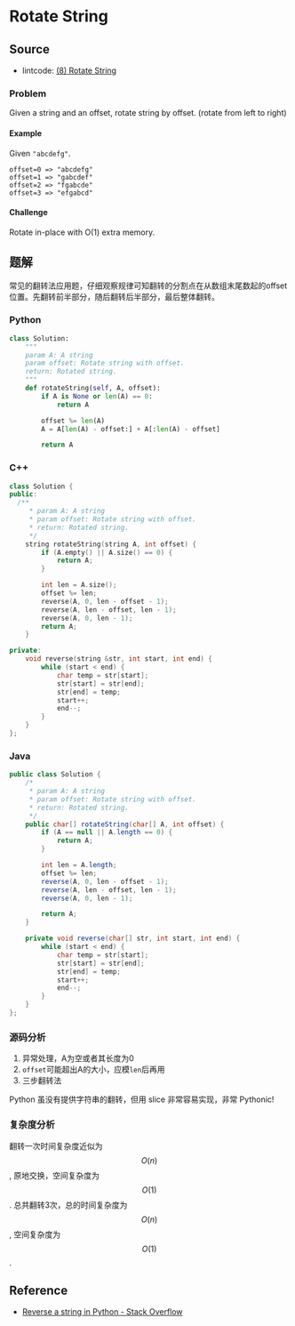 # Rotate String

## Source

- lintcode: [(8) Rotate String](http://www.lintcode.com/en/problem/rotate-string/)

### Problem

Given a string and an offset, rotate string by offset. (rotate from left to
right)

#### Example

Given `"abcdefg"`.



    offset=0 => "abcdefg"
    offset=1 => "gabcdef"
    offset=2 => "fgabcde"
    offset=3 => "efgabcd"


#### Challenge

Rotate in-place with O(1) extra memory.

## 题解

常见的翻转法应用题，仔细观察规律可知翻转的分割点在从数组末尾数起的offset位置。先翻转前半部分，随后翻转后半部分，最后整体翻转。

### Python

```python
class Solution:
    """
    param A: A string
    param offset: Rotate string with offset.
    return: Rotated string.
    """
    def rotateString(self, A, offset):
        if A is None or len(A) == 0:
            return A

        offset %= len(A)
        A = A[len(A) - offset:] + A[:len(A) - offset]

        return A
```

### C++

```c++
class Solution {
public:
  /**
     * param A: A string
     * param offset: Rotate string with offset.
     * return: Rotated string.
     */
    string rotateString(string A, int offset) {
        if (A.empty() || A.size() == 0) {
            return A;
        }

        int len = A.size();
        offset %= len;
        reverse(A, 0, len - offset - 1);
        reverse(A, len - offset, len - 1);
        reverse(A, 0, len - 1);
        return A;
    }

private:
    void reverse(string &str, int start, int end) {
        while (start < end) {
            char temp = str[start];
            str[start] = str[end];
            str[end] = temp;
            start++;
            end--;
        }
    }
};
```

### Java

```java
public class Solution {
    /*
     * param A: A string
     * param offset: Rotate string with offset.
     * return: Rotated string.
     */
    public char[] rotateString(char[] A, int offset) {
        if (A == null || A.length == 0) {
            return A;
        }

        int len = A.length;
        offset %= len;
        reverse(A, 0, len - offset - 1);
        reverse(A, len - offset, len - 1);
        reverse(A, 0, len - 1);

        return A;
    }

    private void reverse(char[] str, int start, int end) {
        while (start < end) {
            char temp = str[start];
            str[start] = str[end];
            str[end] = temp;
            start++;
            end--;
        }
    }
};
```

### 源码分析

1. 异常处理，A为空或者其长度为0
2. `offset`可能超出A的大小，应模`len`后再用
3. 三步翻转法

Python 虽没有提供字符串的翻转，但用 slice 非常容易实现，非常 Pythonic!

### 复杂度分析

翻转一次时间复杂度近似为 $$O(n)$$, 原地交换，空间复杂度为 $$O(1)$$. 总共翻转3次，总的时间复杂度为 $$O(n)$$, 空间复杂度为 $$O(1)$$.

## Reference

- [Reverse a string in Python - Stack Overflow](http://stackoverflow.com/questions/931092/reverse-a-string-in-python)
